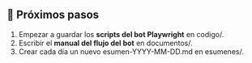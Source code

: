﻿## 🚀 Próximos pasos
1. Empezar a guardar los **scripts del bot Playwright** en codigo/.
2. Escribir el **manual del flujo del bot** en documentos/.
3. Crear cada día un nuevo esumen-YYYY-MM-DD.md en esumenes/.
